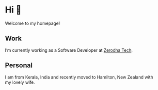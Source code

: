 # Hi 👋

Welcome to my homepage!


## Work

I’m currently working as a Software Developer at [Zerodha Tech](https://zerodha.tech).

## Personal

I am from Kerala, India and recently moved to Hamilton, New Zealand with my lovely wife. 
